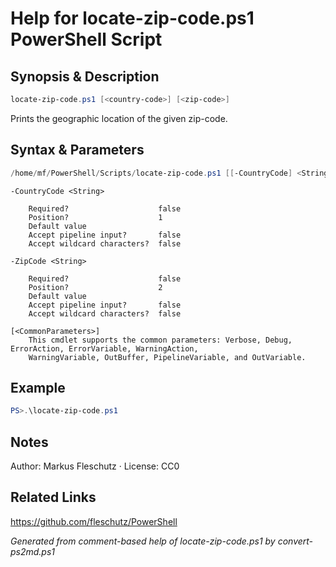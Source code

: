 # Help for locate-zip-code.ps1 PowerShell Script

## Synopsis & Description
```powershell
locate-zip-code.ps1 [<country-code>] [<zip-code>]
```

Prints the geographic location of the given zip-code.

## Syntax & Parameters
```powershell
/home/mf/PowerShell/Scripts/locate-zip-code.ps1 [[-CountryCode] <String>] [[-ZipCode] <String>] [<CommonParameters>]
```

```
-CountryCode <String>
    
    Required?                    false
    Position?                    1
    Default value                
    Accept pipeline input?       false
    Accept wildcard characters?  false
```

```
-ZipCode <String>
    
    Required?                    false
    Position?                    2
    Default value                
    Accept pipeline input?       false
    Accept wildcard characters?  false
```

```
[<CommonParameters>]
    This cmdlet supports the common parameters: Verbose, Debug, ErrorAction, ErrorVariable, WarningAction, 
    WarningVariable, OutBuffer, PipelineVariable, and OutVariable.
```

## Example
```powershell
PS>.\locate-zip-code.ps1
```


## Notes
Author: Markus Fleschutz · License: CC0

## Related Links
https://github.com/fleschutz/PowerShell

*Generated from comment-based help of locate-zip-code.ps1 by convert-ps2md.ps1*
